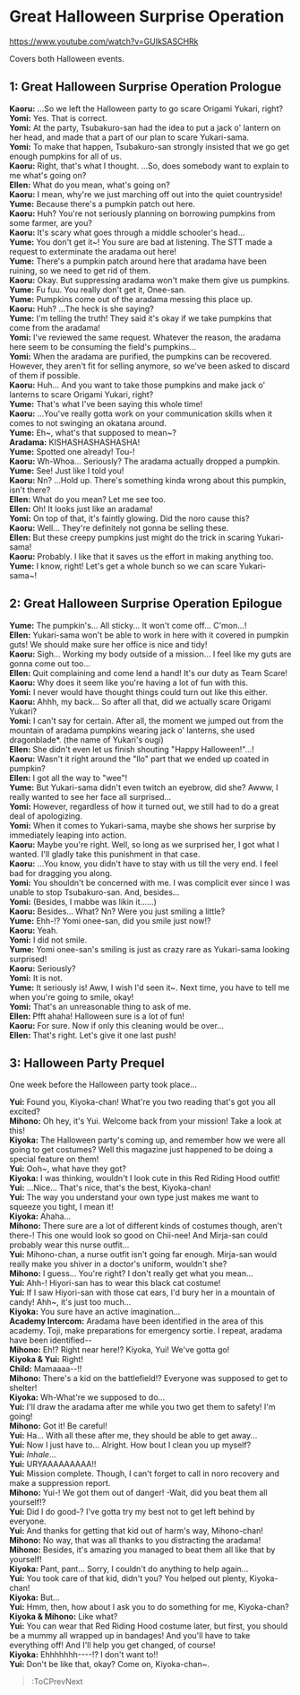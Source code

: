 
Great Halloween Surprise Operation
==================================
https://www.youtube.com/watch?v=GUIkSASCHRk

  
Covers both Halloween events.

  

## 1: Great Halloween Surprise Operation Prologue
**Kaoru:** ...So we left the Halloween party to go scare Origami Yukari, right?  
**Yomi:** Yes. That is correct.  
**Yomi:** At the party, Tsubakuro-san had the idea to put a jack o' lantern on her head, and made that a part of our plan to scare Yukari-sama.  
**Yomi:** To make that happen, Tsubakuro-san strongly insisted that we go get enough pumpkins for all of us.  
**Kaoru:** Right, that's what I thought. ...So, does somebody want to explain to me what's going on?  
**Ellen:** What do you mean, what's going on?  
**Kaoru:** I mean, why're we just marching off out into the quiet countryside\!  
**Yume:** Because there's a pumpkin patch out here.  
**Kaoru:** Huh? You're not seriously planning on borrowing pumpkins from some farmer, are you?  
**Kaoru:** It's scary what goes through a middle schooler's head...  
**Yume:** You don't get it\~\! You sure are bad at listening. The STT made a request to exterminate the aradama out here\!  
**Yume:** There's a pumpkin patch around here that aradama have been ruining, so we need to get rid of them.  
**Kaoru:** Okay. But suppressing aradama won't make them give us pumpkins.  
**Yume:** Fu fuu. You really don't get it, Onee-san.  
**Yume:** Pumpkins come out of the aradama messing this place up.  
**Kaoru:** Huh? ...The heck is she saying?  
**Yume:** I'm telling the truth\! They said it's okay if we take pumpkins that come from the aradama\!  
**Yomi:** I've reviewed the same request. Whatever the reason, the aradama here seem to be consuming the field's pumpkins...  
**Yomi:** When the aradama are purified, the pumpkins can be recovered. However, they aren't fit for selling anymore, so we've been asked to discard of them if possible.  
**Kaoru:** Huh... And you want to take those pumpkins and make jack o' lanterns to scare Origami Yukari, right?  
**Yume:** That's what I've been saying this whole time\!  
**Kaoru:** ...You've really gotta work on your communication skills when it comes to not swinging an okatana around.  
**Yume:** Eh\~, what's that supposed to mean\~?  
**Aradama:** KISHASHASHASHASHA\!  
**Yume:** Spotted one already\! Tou-\!  
**Kaoru:** Wh-Whoa... Seriously? The aradama actually dropped a pumpkin.  
**Yume:** See\! Just like I told you\!  
**Kaoru:** Nn? ...Hold up. There's something kinda wrong about this pumpkin, isn't there?  
**Ellen:** What do you mean? Let me see too.  
**Ellen:** Oh\! It looks just like an aradama\!  
**Yomi:** On top of that, it's faintly glowing. Did the noro cause this?  
**Kaoru:** Well... They're definitely not gonna be selling these.  
**Ellen:** But these creepy pumpkins just might do the trick in scaring Yukari-sama\!  
**Kaoru:** Probably. I like that it saves us the effort in making anything too.  
**Yume:** I know, right\! Let's get a whole bunch so we can scare Yukari-sama\~\!  

## 2: Great Halloween Surprise Operation Epilogue
**Yume:** The pumpkin's... All sticky... It won't come off... C'mon...\!  
**Ellen:** Yukari-sama won't be able to work in here with it covered in pumpkin guts\! We should make sure her office is nice and tidy\!  
**Kaoru:** Sigh... Working my body outside of a mission... I feel like my guts are gonna come out too...  
**Ellen:** Quit complaining and come lend a hand\! It's our duty as Team Scare\!  
**Kaoru:** Why does it seem like you're having a lot of fun with this.  
**Yomi:** I never would have thought things could turn out like this either.  
**Kaoru:** Ahhh, my back... So after all that, did we actually scare Origami Yukari?  
**Yomi:** I can't say for certain. After all, the moment we jumped out from the mountain of aradama pumpkins wearing jack o' lanterns, she used dragonblade*. (the name of Yukari's ougi)  
**Ellen:** She didn't even let us finish shouting "Happy Halloween\!"...\!  
**Kaoru:** Wasn't it right around the "llo" part that we ended up coated in pumpkin?  
**Ellen:** I got all the way to "wee"\!  
**Yume:** But Yukari-sama didn't even twitch an eyebrow, did she? Awww, I really wanted to see her face all surprised...  
**Yomi:** However, regardless of how it turned out, we still had to do a great deal of apologizing.  
**Yomi:** When it comes to Yukari-sama, maybe she shows her surprise by immediately leaping into action.  
**Kaoru:** Maybe you're right. Well, so long as we surprised her, I got what I wanted. I'll gladly take this punishment in that case.  
**Kaoru:** ...You know, you didn't have to stay with us till the very end. I feel bad for dragging you along.  
**Yomi:** You shouldn't be concerned with me. I was complicit ever since I was unable to stop Tsubakuro-san. And, besides...  
**Yomi:** (Besides, I mabbe was likin it......)  
**Kaoru:** Besides... What? Nn? Were you just smiling a little?  
**Yume:** Ehh-\!? Yomi onee-san, did you smile just now\!?  
**Kaoru:** Yeah.  
**Yomi:** I did not smile.  
**Yume:** Yomi onee-san's smiling is just as crazy rare as Yukari-sama looking surprised\!  
**Kaoru:** Seriously?  
**Yomi:** It is not.  
**Yume:** It seriously is\! Aww, I wish I'd seen it\~. Next time, you have to tell me when you're going to smile, okay\!  
**Yomi:** That's an unreasonable thing to ask of me.  
**Ellen:** Pfft ahaha\! Halloween sure is a lot of fun\!  
**Kaoru:** For sure. Now if only this cleaning would be over...  
**Ellen:** That's right. Let's give it one last push\!  

## 3: Halloween Party Prequel
One week before the Halloween party took place...

  
**Yui:** Found you, Kiyoka-chan\! What're you two reading that's got you all excited?  
**Mihono:** Oh hey, it's Yui. Welcome back from your mission\! Take a look at this\!  
**Kiyoka:** The Halloween party's coming up, and remember how we were all going to get costumes? Well this magazine just happened to be doing a special feature on them\!  
**Yui:** Ooh\~, what have they got?  
**Kiyoka:** I was thinking, wouldn't I look cute in this Red Riding Hood outfit\!  
**Yui:** ...Nice... That's nice, that's the best, Kiyoka-chan\!  
**Yui:** The way you understand your own type just makes me want to squeeze you tight, I mean it\!  
**Kiyoka:** Ahaha...  
**Mihono:** There sure are a lot of different kinds of costumes though, aren't there-\! This one would look so good on Chii-nee\! And Mirja-san could probably wear this nurse outfit...  
**Yui:** Mihono-chan, a nurse outfit isn't going far enough. Mirja-san would really make you shiver in a doctor's uniform, wouldn't she?  
**Mihono:** I guess... You're right? I don't really get what you mean...  
**Yui:** Ahh-\! Hiyori-san has to wear this black cat costume\!  
**Yui:** If I saw Hiyori-san with those cat ears, I'd bury her in a mountain of candy\! Ahh\~, it's just too much...  
**Kiyoka:** You sure have an active imagination...  
**Academy Intercom:** Aradama have been identified in the area of this academy. Toji, make preparations for emergency sortie. I repeat, aradama have been identified--  
**Mihono:** Eh\!? Right near here\!? Kiyoka, Yui\! We've gotta go\!  
**Kiyoka & Yui:** Right\!  
**Child:** Mamaaaa--\!\!  
**Mihono:** There's a kid on the battlefield\!? Everyone was supposed to get to shelter\!  
**Kiyoka:** Wh-What're we supposed to do...  
**Yui:** I'll draw the aradama after me while you two get them to safety\! I'm going\!  
**Mihono:** Got it\! Be careful\!  
**Yui:** Ha... With all these after me, they should be able to get away...  
**Yui:** Now I just have to... Alright. How bout I clean you up myself?  
**Yui:** *Inhale*...  
**Yui:** URYAAAAAAAAA\!\!  
**Yui:** Mission complete. Though, I can't forget to call in noro recovery and make a suppression report.  
**Mihono:** Yui-\! We got them out of danger\! -Wait, did you beat them all yourself\!?  
**Yui:** Did I do good-? I've gotta try my best not to get left behind by everyone.  
**Yui:** And thanks for getting that kid out of harm's way, Mihono-chan\!  
**Mihono:** No way, that was all thanks to you distracting the aradama\!  
**Mihono:** Besides, it's amazing you managed to beat them all like that by yourself\!  
**Kiyoka:** Pant, pant... Sorry, I couldn't do anything to help again...  
**Yui:** You took care of that kid, didn't you? You helped out plenty, Kiyoka-chan\!  
**Kiyoka:** But...  
**Yui:** Hmm, then, how about I ask you to do something for me, Kiyoka-chan?  
**Kiyoka & Mihono:** Like what?  
**Yui:** You can wear that Red Riding Hood costume later, but first, you should be a mummy all wrapped up in bandages\! And you'll have to take everything off\! And I'll help you get changed, of course\!  
**Kiyoka:** Ehhhhhhh----\!? I don't want to\!\!  
**Yui:** Don't be like that, okay? Come on, Kiyoka-chan\~.  
> :ToCPrevNext